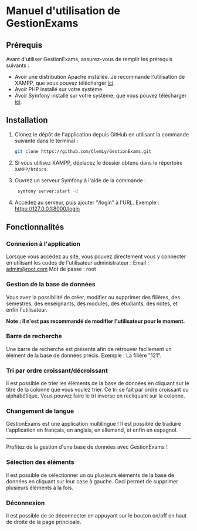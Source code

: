 # Manuel d'utilisation de GestionExams

## Prérequis

Avant d'utiliser GestionExams, assurez-vous de remplir les prérequis suivants :

- Avoir une distribution Apache installée. Je recommande l'utilisation de XAMPP, que vous pouvez télécharger [ici](https://www.apachefriends.org/fr/download.html).
- Avoir PHP installé sur votre système.
- Avoir Symfony installé sur votre système, que vous pouvez télécharger [ici](https://symfony.com/download).

## Installation

1. Clonez le dépôt de l'application depuis GitHub en utilisant la commande suivante dans le terminal :

   ```bash
   git clone https://github.com/ClemLy/GestionExams.git

2. Si vous utilisez XAMPP, déplacez le dossier obtenu dans le répertoire `XAMPP/htdocs`.

3. Ouvrez un serveur Symfony à l'aide de la commande :
   ```bash
    symfony server:start -d
   
4. Accédez au serveur, puis ajouter "/login" à l'URL. Exemple : https://127.0.0.1:8000/login

## Fonctionnalités

### Connexion à l'application

Lorsque vous accédez au site, vous pouvez directement vous y connecter en utilisant les codes de l'utilisateur administrateur :
Email : admin@root.com
Mot de passe : root

### Gestion de la base de données

Vous avez la possibilité de créer, modifier ou supprimer des filières, des semestres, des enseignants, des modules, des étudiants, des notes, et enfin l'utilisateur.

**Note : Il n'est pas recommandé de modifier l'utilisateur pour le moment.**

### Barre de recherche

Une barre de recherche est présente afin de retrouver facilement un élément de la base de données précis. Exemple : La filière "121".

### Tri par ordre croissant/décroissant

Il est possible de trier les éléments de la base de données en cliquant sur le titre de la colonne que vous voulez trier. Ce tri se fait par ordre croissant ou alphabétique. Vous pouvez faire le tri inverse en recliquant sur la colonne.

### Changement de langue

GestionExams est une application multilingue ! Il est possible de traduire l'application en français, en anglais, en allemand, et enfin en espagnol.

---

Profitez de la gestion d'une base de données avec GestionExams !

### Sélection des éléments

Il est possible de sélectionner un ou plusieurs éléments de la base de données en cliquant sur leur case à gauche. Ceci permet de supprimer plusieurs éléments à la fois.

### Déconnexion

Il est possible de se déconnecter en appuyant sur le bouton on/off en haut de droite de la page principale.
